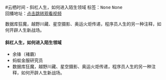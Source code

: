#云栖时间 - 斜杠人生，如何进入陌生领域标签：<kbd>None</kbd> <kbd>None</kbd><br>回播地址：[点击跳转观看视频]()数据库狂魔，越野川藏、星空摄影、奥运火炬传递，程序员人生的另一种注释，如何开辟人生新战场。#### 斜杠人生，如何进入陌生领域* 余锋（褚霸）* 蚂蚁金服研究员* 数据库狂魔，越野川藏、星空摄影、奥运火炬传递，程序员人生的另一种注释，如何开辟人生新战场。